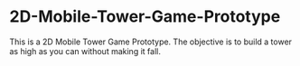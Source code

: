 # 2D-Mobile-Tower-Game-Prototype
This is a 2D Mobile Tower Game Prototype. The objective is to build a tower as high as you can without making it fall.
